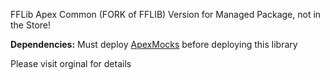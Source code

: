 FFLib Apex Common (FORK of FFLIB)
Version for Managed Package, not in the Store!

**Dependencies:** Must deploy [ApexMocks](https://github.com/apex-enterprise-patterns/fflib-apex-mocks) before deploying this library

Please visit orginal for details
